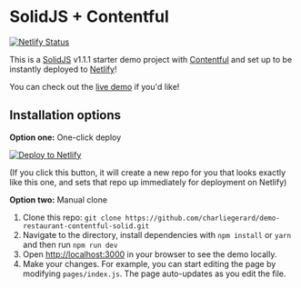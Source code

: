 # SolidJS + Contentful

[![Netlify Status](https://api.netlify.com/api/v1/badges/65a839a8-32ae-4c70-8be9-b85fceb8bba6/deploy-status)](https://app.netlify.com/sites/demo-restaurant-contentful-solid/deploys)

This is a [SolidJS](https://www.solidjs.com/) v1.1.1 starter demo project with [Contentful](https://www.contentful.com/) and set up to be instantly deployed to [Netlify](https://www.netlify.com)!

You can check out the [live demo](https://demo-restaurant-contentful-solid.netlify.app/) if you'd like!

## Installation options

**Option one:** One-click deploy

[![Deploy to Netlify](https://www.netlify.com/img/deploy/button.svg)](https://app.netlify.com/start/deploy?repository=https://github.com/charliegerard/demo-restaurant-contentful-solid)

(If you click this button, it will create a new repo for you that looks exactly like this one, and sets that repo up immediately for deployment on Netlify)

**Option two:** Manual clone

1. Clone this repo: `git clone https://github.com/charliegerard/demo-restaurant-contentful-solid.git`
2. Navigate to the directory, install dependencies with `npm install` or `yarn` and then run `npm run dev`
3. Open [http://localhost:3000](http://localhost:3000) in your browser to see the demo locally.
4. Make your changes. For example, you can start editing the page by modifying `pages/index.js`. The page auto-updates as you edit the file.
